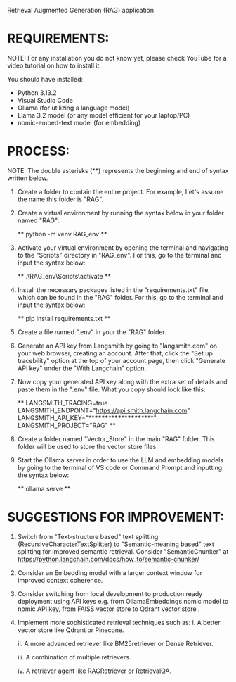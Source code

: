 Retrieval Augmented Generation (RAG) application

# REQUIREMENTS:

NOTE: For any installation you do not know yet, please check YouTube for a video tutorial on how to install it.

You should have installed:

- Python 3.13.2
- Visual Studio Code
- Ollama (for utilizing a language model)
- Llama 3.2 model (or any model efficient for your laptop/PC)
- nomic-embed-text model (for embedding)

# PROCESS:

NOTE: The double asterisks (\*\*) represents the beginning and end of syntax written below.

1. Create a folder to contain the entire project. For example, Let's assume the name this folder is "RAG".

2. Create a virtual environment by running the syntax below in your folder named "RAG":

   ** python -m venv RAG_env **

3. Activate your virtual environment by opening the terminal and navigating to the "Scripts" directory in "RAG_env". For this, go to the terminal and input the syntax below:

   ** .\RAG_env\Scripts\activate **

4. Install the necessary packages listed in the "requirements.txt" file, which can be found in the "RAG" folder. For this, go to the terminal and input the syntax below:

   ** pip install requirements.txt **

5. Create a file named ".env" in your the "RAG" folder.

6. Generate an API key from Langsmith by going to "langsmith.com" on your web browser, creating an account. After that, click the "Set up tracebility" option at the top of your account page, then click "Generate API key" under the "With Langchain" option.

7. Now copy your generated API key along with the extra set of details and paste them in the ".env" file. What you copy should look like this:

   **
   LANGSMITH_TRACING=true
   LANGSMITH_ENDPOINT="https://api.smith.langchain.com"
   LANGSMITH_API_KEY="\*\***\*\*\*\***\*\***\*\***\*\***\*\*\*\***\*\***"
   LANGSMITH_PROJECT="RAG"
   \*\*

8. Create a folder named "Vector_Store" in the main "RAG" folder. This folder will be used to store the vector store files.

9. Start the Ollama server in order to use the LLM and embedding models by going to the terminal of VS code or Command Prompt and inputting the syntax below:

   ** ollama serve **

# SUGGESTIONS FOR IMPROVEMENT:

1. Switch from "Text-structure based" text splitting (RecursiveCharacterTextSplitter) to "Semantic-meaning based" text splitting for improved semantic retrieval. Consider "SemanticChunker" at https://python.langchain.com/docs/how_to/semantic-chunker/

2. Consider an Embedding model with a larger context window for improved context coherence.

3. Consider switching from local development to production ready deployment using API keys e.g. from OllamaEmbeddings nomic model to nomic API key, from FAISS vector store to Qdrant vector store .

4. Implement more sophisticated retrieval techniques such as:
   i. A better vector store like Qdrant or Pinecone.

   ii. A more advanced retriever like BM25retriever or Dense Retriever.

   iii. A combination of multiple retrievers.

   iv. A retriever agent like RAGRetriever or RetrievalQA.
